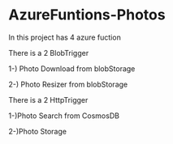 # AzureFuntions-Photos
In this project has 4 azure fuction

There is a 2 BlobTrigger

1-) Photo Download from blobStorage

2-) Photo Resizer from  blobStorage

There is a 2 HttpTrigger

1-)Photo Search from CosmosDB

2-)Photo Storage
